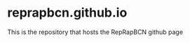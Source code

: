 reprapbcn.github.io
===================

This is the repository that hosts the RepRapBCN github page
